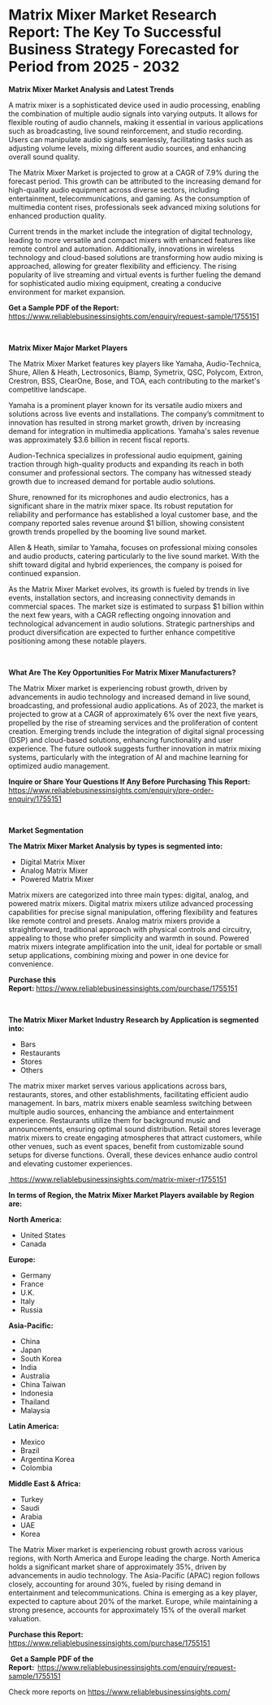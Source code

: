 <p><h1>Matrix Mixer Market Research Report: The Key To Successful Business Strategy Forecasted for Period from 2025 - 2032</h1></p><p><strong>Matrix Mixer Market Analysis and Latest Trends</strong></p>
<p><p>A matrix mixer is a sophisticated device used in audio processing, enabling the combination of multiple audio signals into varying outputs. It allows for flexible routing of audio channels, making it essential in various applications such as broadcasting, live sound reinforcement, and studio recording. Users can manipulate audio signals seamlessly, facilitating tasks such as adjusting volume levels, mixing different audio sources, and enhancing overall sound quality.</p><p>The Matrix Mixer Market is projected to grow at a CAGR of 7.9% during the forecast period. This growth can be attributed to the increasing demand for high-quality audio equipment across diverse sectors, including entertainment, telecommunications, and gaming. As the consumption of multimedia content rises, professionals seek advanced mixing solutions for enhanced production quality.</p><p>Current trends in the market include the integration of digital technology, leading to more versatile and compact mixers with enhanced features like remote control and automation. Additionally, innovations in wireless technology and cloud-based solutions are transforming how audio mixing is approached, allowing for greater flexibility and efficiency. The rising popularity of live streaming and virtual events is further fueling the demand for sophisticated audio mixing equipment, creating a conducive environment for market expansion.</p></p>
<p><strong>Get a Sample PDF of the Report:&nbsp;</strong> <a href="https://www.reliablebusinessinsights.com/enquiry/request-sample/1755151?utm_campaign=2566&utm_medium=2&utm_source=Github&utm_content=ia&utm_term=19022025&utm_id=matrix-mixer">https://www.reliablebusinessinsights.com/enquiry/request-sample/1755151</a></p>
<p>&nbsp;</p>
<p><strong>Matrix Mixer Major Market Players</strong></p>
<p><p>The Matrix Mixer Market features key players like Yamaha, Audio-Technica, Shure, Allen & Heath, Lectrosonics, Biamp, Symetrix, QSC, Polycom, Extron, Crestron, BSS, ClearOne, Bose, and TOA, each contributing to the market's competitive landscape.</p><p>Yamaha is a prominent player known for its versatile audio mixers and solutions across live events and installations. The company’s commitment to innovation has resulted in strong market growth, driven by increasing demand for integration in multimedia applications. Yamaha's sales revenue was approximately $3.6 billion in recent fiscal reports.</p><p>Audion-Technica specializes in professional audio equipment, gaining traction through high-quality products and expanding its reach in both consumer and professional sectors. The company has witnessed steady growth due to increased demand for portable audio solutions.</p><p>Shure, renowned for its microphones and audio electronics, has a significant share in the matrix mixer space. Its robust reputation for reliability and performance has established a loyal customer base, and the company reported sales revenue around $1 billion, showing consistent growth trends propelled by the booming live sound market.</p><p>Allen & Heath, similar to Yamaha, focuses on professional mixing consoles and audio products, catering particularly to the live sound market. With the shift toward digital and hybrid experiences, the company is poised for continued expansion.</p><p>As the Matrix Mixer Market evolves, its growth is fueled by trends in live events, installation sectors, and increasing connectivity demands in commercial spaces. The market size is estimated to surpass $1 billion within the next few years, with a CAGR reflecting ongoing innovation and technological advancement in audio solutions. Strategic partnerships and product diversification are expected to further enhance competitive positioning among these notable players.</p></p>
<p>&nbsp;</p>
<p><strong>What Are The Key Opportunities For Matrix Mixer Manufacturers?</strong></p>
<p><p>The Matrix Mixer market is experiencing robust growth, driven by advancements in audio technology and increased demand in live sound, broadcasting, and professional audio applications. As of 2023, the market is projected to grow at a CAGR of approximately 6% over the next five years, propelled by the rise of streaming services and the proliferation of content creation. Emerging trends include the integration of digital signal processing (DSP) and cloud-based solutions, enhancing functionality and user experience. The future outlook suggests further innovation in matrix mixing systems, particularly with the integration of AI and machine learning for optimized audio management.</p></p>
<p><strong>Inquire or Share Your Questions If Any Before Purchasing This Report:</strong> <a href="https://www.reliablebusinessinsights.com/enquiry/pre-order-enquiry/1755151?utm_campaign=2566&utm_medium=2&utm_source=Github&utm_content=ia&utm_term=19022025&utm_id=matrix-mixer">https://www.reliablebusinessinsights.com/enquiry/pre-order-enquiry/1755151</a></p>
<p>&nbsp;</p>
<p><strong>Market Segmentation</strong></p>
<p><strong>The Matrix Mixer Market Analysis by types is segmented into:</strong></p>
<p><ul><li>Digital Matrix Mixer</li><li>Analog Matrix Mixer</li><li>Powered Matrix Mixer</li></ul></p>
<p><p>Matrix mixers are categorized into three main types: digital, analog, and powered matrix mixers. Digital matrix mixers utilize advanced processing capabilities for precise signal manipulation, offering flexibility and features like remote control and presets. Analog matrix mixers provide a straightforward, traditional approach with physical controls and circuitry, appealing to those who prefer simplicity and warmth in sound. Powered matrix mixers integrate amplification into the unit, ideal for portable or small setup applications, combining mixing and power in one device for convenience.</p></p>
<p><strong>Purchase this Report:&nbsp;</strong><a href="https://www.reliablebusinessinsights.com/purchase/1755151?utm_campaign=2566&utm_medium=2&utm_source=Github&utm_content=ia&utm_term=19022025&utm_id=matrix-mixer">https://www.reliablebusinessinsights.com/purchase/1755151</a></p>
<p>&nbsp;</p>
<p><strong>The Matrix Mixer Market Industry Research by Application is segmented into:</strong></p>
<p><ul><li>Bars</li><li>Restaurants</li><li>Stores</li><li>Others</li></ul></p>
<p><p>The matrix mixer market serves various applications across bars, restaurants, stores, and other establishments, facilitating efficient audio management. In bars, matrix mixers enable seamless switching between multiple audio sources, enhancing the ambiance and entertainment experience. Restaurants utilize them for background music and announcements, ensuring optimal sound distribution. Retail stores leverage matrix mixers to create engaging atmospheres that attract customers, while other venues, such as event spaces, benefit from customizable sound setups for diverse functions. Overall, these devices enhance audio control and elevating customer experiences.</p></p>
<p><a href="https://www.reliablebusinessinsights.com/matrix-mixer-r1755151?utm_campaign=2566&utm_medium=2&utm_source=Github&utm_content=ia&utm_term=19022025&utm_id=matrix-mixer">&nbsp;https://www.reliablebusinessinsights.com/matrix-mixer-r1755151</a></p>
<p><strong>In terms of Region, the Matrix Mixer Market Players available by Region are:</strong></p>
<p>
    <p> <strong> North America: </strong>
        <ul>
            <li>United States</li>
            <li>Canada</li>
        </ul>
        </p> 
    <p> <strong> Europe: </strong>
        <ul>
            <li>Germany</li>
            <li>France</li>
            <li>U.K.</li>
            <li>Italy</li>
            <li>Russia</li>
        </ul>
        </p> 
    <p> <strong> Asia-Pacific: </strong>
        <ul>
            <li>China</li>
            <li>Japan</li>
            <li>South Korea</li>
            <li>India</li>
            <li>Australia</li>
            <li>China Taiwan</li>
            <li>Indonesia</li>
            <li>Thailand</li>
            <li>Malaysia</li>
        </ul>
        </p> 
    <p> <strong> Latin America: </strong>
        <ul>
            <li>Mexico</li>
            <li>Brazil</li>
            <li>Argentina Korea</li>
            <li>Colombia</li>
        </ul>
        </p> 
    <p> <strong> Middle East & Africa: </strong>
        <ul>
            <li>Turkey</li>
            <li>Saudi</li>
            <li>Arabia</li>
            <li>UAE</li>
            <li>Korea</li>
        </ul>
    </p>
    </p>
<p><p>The Matrix Mixer market is experiencing robust growth across various regions, with North America and Europe leading the charge. North America holds a significant market share of approximately 35%, driven by advancements in audio technology. The Asia-Pacific (APAC) region follows closely, accounting for around 30%, fueled by rising demand in entertainment and telecommunications. China is emerging as a key player, expected to capture about 20% of the market. Europe, while maintaining a strong presence, accounts for approximately 15% of the overall market valuation.</p></p>
<p><strong>Purchase this Report: </strong><a href="https://www.reliablebusinessinsights.com/purchase/1755151?utm_campaign=2566&utm_medium=2&utm_source=Github&utm_content=ia&utm_term=19022025&utm_id=matrix-mixer">https://www.reliablebusinessinsights.com/purchase/1755151</a></p>
<p>&nbsp;<strong>Get a Sample PDF of the Report:&nbsp;&nbsp;</strong><a href="https://www.reliablebusinessinsights.com/enquiry/request-sample/1755151?utm_campaign=2566&utm_medium=2&utm_source=Github&utm_content=ia&utm_term=19022025&utm_id=matrix-mixer">https://www.reliablebusinessinsights.com/enquiry/request-sample/1755151</a></p>
<p><strong></strong></p>
<p>Check more reports on <a href="https://www.reliablebusinessinsights.com/?utm_campaign=2566&utm_medium=2&utm_source=Github&utm_content=ia&utm_term=19022025&utm_id=matrix-mixer">https://www.reliablebusinessinsights.com/</a></p>